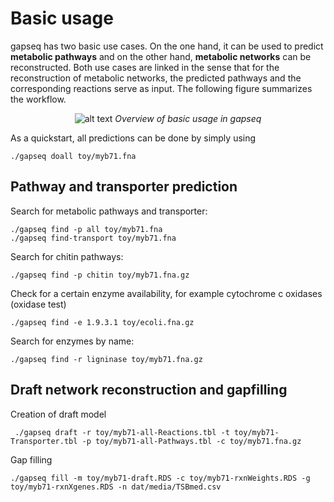 # Basic usage

gapseq has two basic use cases. On the one hand, it can be used to predict **metabolic pathways** and on the other hand, **metabolic networks** can be reconstructed.
Both use cases are linked in the sense that for the reconstruction of metabolic networks, the predicted pathways and the corresponding reactions serve as input.
The following figure summarizes the workflow.


<p align="center">
<img src="https://github.com/jotech/gapseq/raw/master/docs/gfx/flowchart.png" alt="alt text" title="Title"/>
<i>Overview of basic usage in gapseq</i>
</p>

As a quickstart, all predictions can be done by simply using
```
./gapseq doall toy/myb71.fna
```

## Pathway and transporter prediction
Search for metabolic pathways and transporter:
```
./gapseq find -p all toy/myb71.fna
./gapseq find-transport toy/myb71.fna
```

Search for chitin pathways:
```
./gapseq find -p chitin toy/myb71.fna.gz
```

Check for a certain enzyme availability, for example cytochrome c oxidases (oxidase test)
```
./gapseq find -e 1.9.3.1 toy/ecoli.fna.gz
```
Search for enzymes by name:
```
./gapseq find -r ligninase toy/myb71.fna.gz
```





## Draft network reconstruction and gapfilling
Creation of draft model
```
 ./gapseq draft -r toy/myb71-all-Reactions.tbl -t toy/myb71-Transporter.tbl -p toy/myb71-all-Pathways.tbl -c toy/myb71.fna.gz
 ```
Gap filling
```
./gapseq fill -m toy/myb71-draft.RDS -c toy/myb71-rxnWeights.RDS -g toy/myb71-rxnXgenes.RDS -n dat/media/TSBmed.csv
```
